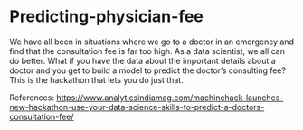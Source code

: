# Predicting-physician-fee

We have all been in situations where we go to a doctor in an emergency and find that the consultation fee is far too high. As a data scientist, we all can do better. What if you have the data about the important details about a doctor and you get to build a model to predict the doctor’s consulting fee? This is the hackathon that lets you do just that.

References:
https://www.analyticsindiamag.com/machinehack-launches-new-hackathon-use-your-data-science-skills-to-predict-a-doctors-consultation-fee/
